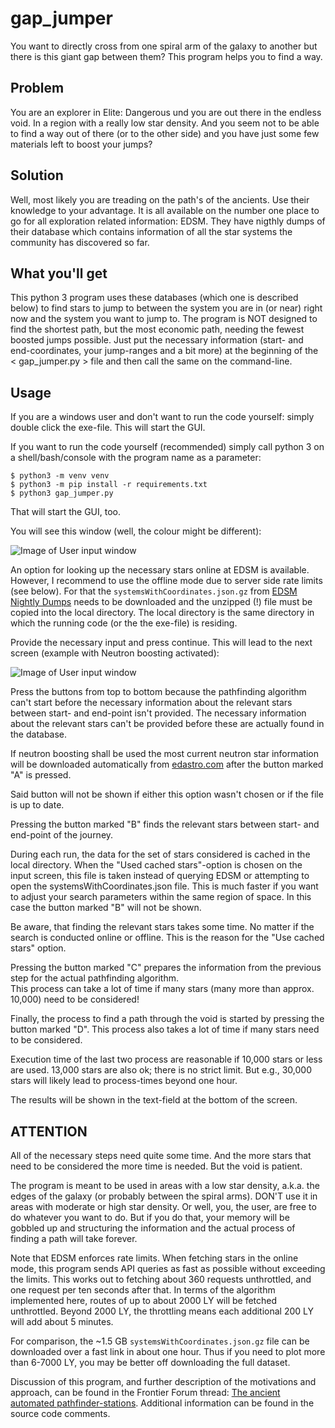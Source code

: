 # gap_jumper

You want to directly cross from one spiral arm of the galaxy to another but there is this giant gap between them? This program helps you to find a way.

## Problem

You are an explorer in Elite: Dangerous und you are out there in the endless void. In a region with a really low star density. And you seem not to be able to find a way out of there (or to the other side) and you have just some few materials left to boost your jumps?

## Solution

Well, most likely you are treading on the path's of the ancients. Use their knowledge to your advantage. It is all available on the number one place to go for all exploration related information: EDSM. 
They have nigthly dumps of their database which contains information of all the star systems the community has discovered so far.

## What you'll get

This python 3 program uses these databases (which one is described below) to find stars to jump to between the system you are in (or near) right now and the system you want to jump to.
The program is NOT designed to find the shortest path, but the most economic path, needing the fewest boosted jumps possible.
Just put the necessary information (start- and end-coordinates, your jump-ranges and a bit more) at the beginning of the < gap_jumper.py > file and then call the same on the command-line.

## Usage

If you are a windows user and don't want to run the code yourself: simply double click the exe-file. This will start the GUI.

If you want to run the code yourself (recommended) simply call python 3 on a shell/bash/console with the program name as a parameter:

```shell
$ python3 -m venv venv
$ python3 -m pip install -r requirements.txt
$ python3 gap_jumper.py
```

That will start the GUI, too.

You will see this window (well, the colour might be different):

![Image of User input window](0003_input_screen.png)

An option for looking up the necessary stars online at EDSM is available. However, I recommend to use the offline mode due to server side rate limits (see below). For that the `systemsWithCoordinates.json.gz` from [EDSM Nightly Dumps](https://www.edsm.net/en/nightly-dumps) needs to be downloaded and the unzipped (!) file must be copied into the local directory. The local directory is the same directory in which the running code (or the the exe-file) is residing. 

Provide the necessary input and press continue.  This will lead to the next screen (example with Neutron boosting activated):

![Image of User input window](0004_working_screen.png)

Press the buttons from top to bottom because the pathfinding algorithm can't start before the necessary information about the relevant stars between start- and end-point isn't provided. The necessary information about the relevant stars can't be provided before these are actually found in the database.

If neutron boosting shall be used the most current neutron star information will be downloaded automatically from [edastro.com](https://edastro.com/mapcharts/files/neutron-stars.csv) after the button marked "A" is pressed.  

Said button will not be shown if either this option wasn't chosen or if the file is up to date.

Pressing the button marked "B" finds the relevant stars between start- and end-point of the journey.

During each run, the data for the set of stars considered is cached in the local directory. When the "Used cached stars"-option is chosen on the input screen, this file is taken instead of querying EDSM or attempting to open the systemsWithCoordinates.json file. This is much faster if you want to adjust your search parameters within the same region of space. In this case the button marked "B" will not be shown.

Be aware, that finding the relevant stars takes some time. No matter if the search is conducted online or offline. This is the reason for the "Use cached stars" option.

Pressing the button marked "C" prepares the information from the previous step for the actual pathfinding algorithm.  
This process can take a lot of time if many stars (many more than approx. 10,000) need to be considered!

Finally, the process to find a path through the void is started by pressing the button marked "D". This process also takes a lot of time if many stars need to be considered.

Execution time of the last two process are reasonable if 10,000 stars or less are used. 13,000 stars are also ok; there is no strict limit. But e.g., 30,000 stars will likely lead to process-times beyond one hour.

The results will be shown in the text-field at the bottom of the screen.

## ATTENTION

All of the necessary steps need quite some time. And the more stars that need to be considered the more time is needed. But the void is patient.

The program is meant to be used in areas with a low star density, a.k.a. the edges of the galaxy (or probably between the spiral arms). DON'T use it in areas with moderate or high star density. Or well, you, the user, are free to do whatever you want to do. But if you do that, your memory will be gobbled up and structuring the information and the actual process of finding a path will take forever.

Note that EDSM enforces rate limits. When fetching stars in the online mode, this program sends API queries as fast as possible without exceeding the limits. This works out to fetching about 360 requests unthrottled, and one request per ten seconds after that. In terms of the algorithm implemented here, routes of up to about 2000 LY will be fetched unthrottled. Beyond 2000 LY, the throttling means each additional 200 LY will add about 5 minutes.

For comparison, the ~1.5 GB `systemsWithCoordinates.json.gz` file can be downloaded over a fast link in about one hour. Thus if you need to plot more than 6-7000 LY, you may be better off downloading the full dataset.

Discussion of this program, and further description of the motivations and approach, can be found in the Frontier Forum thread: [The ancient automated pathfinder-stations](https://forums.frontier.co.uk/threads/the-ancient-automated-pathfinder-stations.475668/). Additional information can be found in the source code comments.
